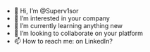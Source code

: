 - 👋 Hi, I’m @Superv1sor
- 👀 I’m interested in your company
- 🌱 I’m currently learning anything new
- 💞️ I’m looking to collaborate on your platform
- 📫 How to reach me: on LinkedIn?

<!---
Superv1sor/Superv1sor is a ✨ special ✨ repository because its `README.md` (this file) appears on your GitHub profile.
You can click the Preview link to take a look at your changes.
--->
